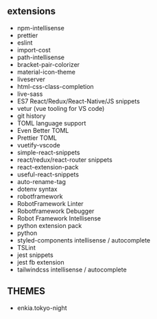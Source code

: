
## extensions 
  * npm-intellisense
  * prettier
  * eslint
  * import-cost 
  * path-intellisense
  * bracket-pair-colorizer
  * material-icon-theme 
  * liveserver
  * html-css-class-completion
  * live-sass
  * ES7 React/Redux/React-Native/JS snippets
  * vetur (vue tooling for VS code) 
  * git history 
  * TOML language support 
  * Even Better TOML 
  * Prettier TOML 
  * vuetify-vscode
  * simple-react-snippets
  * react/redux/react-router snippets
  * react-extension-pack
  * useful-react-snippets
  * auto-rename-tag
  * dotenv syntax 
  * robotframework
  * RobotFramework Linter 
  * Robotframework Debugger
  * Robot Framework Intellisense
  * python extension pack
  * python 
  * styled-components intellisense / autocomplete
  * TSLint 
  * jest snippets
  * jest fb extension
  * tailwindcss intellisense / autocomplete





## THEMES
  * enkia.tokyo-night
